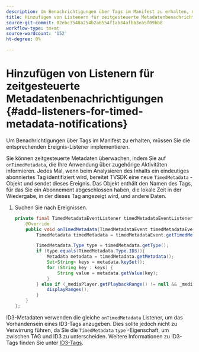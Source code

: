 ```yaml
---
description: Um Benachrichtigungen über Tags im Manifest zu erhalten, müssen Sie die entsprechenden Ereignis-Listener implementieren.
title: Hinzufügen von Listenern für zeitgesteuerte Metadatenbenachrichtigungen
source-git-commit: 02ebc3548a254b2a6554f1ab34afbb3ea5f09bb8
workflow-type: tm+mt
source-wordcount: '152'
ht-degree: 0%

---
```


# Hinzufügen von Listenern für zeitgesteuerte Metadatenbenachrichtigungen {#add-listeners-for-timed-metadata-notifications}

Um Benachrichtigungen über Tags im Manifest zu erhalten, müssen Sie die entsprechenden Ereignis-Listener implementieren.

Sie können zeitgesteuerte Metadaten überwachen, indem Sie auf `onTimedMetadata`, die Ihre Anwendung über zugehörige Aktivitäten informieren. Jedes Mal, wenn beim Analysieren des Inhalts ein eindeutiges abonniertes Tag identifiziert wird, bereitet TVSDK eine neue `TimedMetadata` -Objekt und sendet dieses Ereignis. Das Objekt enthält den Namen des Tags, für das Sie ein Abonnement abgeschlossen haben, die lokale Zeit in der Wiedergabe, in der dieses Tag angezeigt wird, und andere Daten.

1. Suchen Sie nach Ereignissen.

   ```java
   private final TimedMetadataEventListener timedMetadataEventListener = new TimedMetadataEventListener() { 
       @Override 
       public void onTimedMetadata(TimedMetadataEvent timedMetadataEvent) { 
           TimedMetadata timedMetadata = timedMetadataEvent.getTimedMetadata(); 
   
           TimedMetadata.Type type = timedMetadata.getType(); 
           if (type.equals(TimedMetadata.Type.ID3)){ 
               Metadata metadata = timedMetadata.getMetadata(); 
               Set<String> keys = metadata.keySet(); 
               for (String key : keys) { 
                   String value = metadata.getValue(key); 
               } 
           } else if (_mediaPlayer.getPlaybackRange() != null && _mediaPlayer.getPlaybackRange().getDuration() > 0) { 
               displayRanges(); 
           } 
       } 
   }; 
   ```

ID3-Metadaten verwenden die gleiche `onTimedMetadata` Listener, um das Vorhandensein eines ID3-Tags anzugeben. Dies sollte jedoch nicht zu Verwirrung führen, da Sie die `TimedMetadata` `type` -Eigenschaft, um zwischen TAG und ID3 zu unterscheiden. Weitere Informationen zu ID3-Tags finden Sie unter  [ID3-Tags](../../content-playback-options/t-psdk-android-2.7-id3-metadata-retrieve.md).

